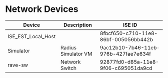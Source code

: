 # Network Devices
| Device | Description | ISE ID |
| ------ | ----------- | ------ |
| ISE_EST_Local_Host |  | 8fbcf650-c710-11e8-86bf-005056bb442b |
| Simulator | Radius Simulator VM | 9ac12b10-7b46-11eb-976b-427fae7e634f |
| rave-sw | Network Switch | 92877fd0-d85a-11e8-9f06-c695051da9cd |